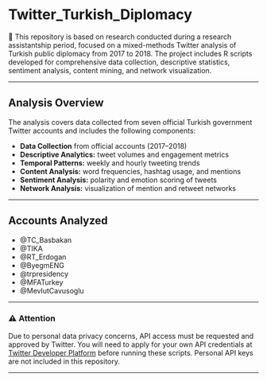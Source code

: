 # Twitter_Turkish_Diplomacy 

💬 This repository is based on research conducted during a research assistantship period, focused on a mixed-methods Twitter analysis of Turkish public diplomacy from 2017 to 2018. The project includes R scripts developed for comprehensive data collection, descriptive statistics, sentiment analysis, content mining, and network visualization.

---

## Analysis Overview

The analysis covers data collected from seven official Turkish government Twitter accounts and includes the following components:

- **Data Collection** from official accounts (2017–2018)
- **Descriptive Analytics:** tweet volumes and engagement metrics
- **Temporal Patterns:** weekly and hourly tweeting trends
- **Content Analysis:** word frequencies, hashtag usage, and mentions
- **Sentiment Analysis:** polarity and emotion scoring of tweets
- **Network Analysis:** visualization of mention and retweet networks

---

## Accounts Analyzed

- @TC_Basbakan  
- @TIKA  
- @RT_Erdogan  
- @ByegmENG  
- @trpresidency  
- @MFATurkey  
- @MevlutCavusoglu  

---

### ⚠️ Attention

Due to personal data privacy concerns, API access must be requested and approved by Twitter. You will need to apply for your own API credentials at [Twitter Developer Platform](https://developer.twitter.com/en/apply-for-access) before running these scripts. Personal API keys are not included in this repository.

---
